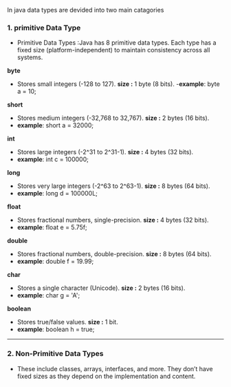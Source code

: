 In java data types are devided into two main catagories
### **1. primitive Data Type**
- Primitive Data Types :Java has 8 primitive data types. Each type has a fixed size (platform-independent) to 
  maintain consistency across all systems.

**byte**             
- Stores small integers (-128 to 127). **size :** 1 byte (8 bits).
-**example**: byte a = 10;

**short**
- Stores medium integers (-32,768 to 32,767). **size :** 2 bytes (16 bits).
- **example**: short a = 32000;

**int**
- Stores large integers (-2^31 to 2^31-1). **size :** 	4 bytes (32 bits).
- **example**: int c = 100000;

**long**
-	Stores very large integers (-2^63 to 2^63-1). **size :** 	8 bytes (64 bits).
-	**example**: long d = 100000L;

**float**
- Stores fractional numbers, single-precision. **size :** 	4 bytes (32 bits).
-	**example**: float e = 5.75f;

**double**
- Stores fractional numbers, double-precision. **size :** 	8 bytes (64 bits).
- **example**: double f = 19.99;

**char**  
- Stores a single character (Unicode). **size :**  2 bytes (16 bits).
- **example**: char g = 'A';

**boolean** 
- Stores true/false values. **size :** 1 bit.
- **example**: boolean h = true;

---

### **2. Non-Primitive Data Types**
- These include classes, arrays, interfaces, and more. They don’t have fixed sizes as they depend on the 
  implementation and content.

    
